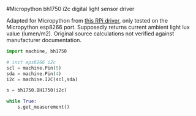 #Micropython bh1750 i2c digital light sensor driver

Adapted for Micropython from 
[this RPi driver](https://gist.github.com/oskar456/95c66d564c58361ecf9f),
only tested on the Micropython esp8266 port.  Supposedly returns current 
ambient light lux value (lumen/m2).  Original source calculations not verified
against manufacturer documentation.

```python
import machine, bh1750

# init eps8266 i2c
scl = machine.Pin(5)
sda = machine.Pin(4)
i2c = machine.I2C(scl,sda)

s = bh1750.BH1750(i2c)

while True:
    s.get_measurement()
```